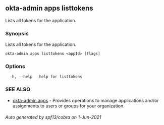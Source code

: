 ## okta-admin apps listtokens

Lists all tokens for the application.

### Synopsis

Lists all tokens for the application.

```
okta-admin apps listtokens <appId> [flags]
```

### Options

```
  -h, --help   help for listtokens
```

### SEE ALSO

* [okta-admin apps](okta-admin_apps.md)	 - Provides operations to manage applications and/or assignments to users or groups for your organization.

###### Auto generated by spf13/cobra on 1-Jun-2021
